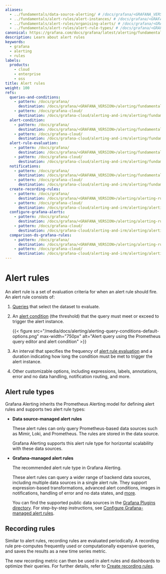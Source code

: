 ```yaml
---
aliases:
  - ../fundamentals/data-source-alerting/ # /docs/grafana/<GRAFANA_VERSION>/alerting/fundamentals/data-source-alerting/
  - ../fundamentals/alert-rules/alert-instances/ # /docs/grafana/<GRAFANA_VERSION>/alerting/fundamentals/alert-rules/alert-instances/
  - ../fundamentals/alert-rules/organising-alerts/ # /docs/grafana/<GRAFANA_VERSION>/alerting/fundamentals/alert-rules/organising-alerts/
  - ../fundamentals/alert-rules/alert-rule-types/ # /docs/grafana/<GRAFANA_VERSION>/alerting/fundamentals/alert-rules/alert-rule-types/
canonical: https://grafana.com/docs/grafana/latest/alerting/fundamentals/alert-rules/
description: Learn about alert rules
keywords:
  - grafana
  - alerting
  - rules
labels:
  products:
    - cloud
    - enterprise
    - oss
title: Alert rules
weight: 100
refs:
  queries-and-conditions:
    - pattern: /docs/grafana/
      destination: /docs/grafana/<GRAFANA_VERSION>/alerting/fundamentals/alert-rules/queries-conditions/#data-source-queries
    - pattern: /docs/grafana-cloud/
      destination: /docs/grafana-cloud/alerting-and-irm/alerting/fundamentals/alert-rules/queries-conditions/#data-source-queries
  alert-condition:
    - pattern: /docs/grafana/
      destination: /docs/grafana/<GRAFANA_VERSION>/alerting/fundamentals/alert-rules/queries-conditions/#alert-condition
    - pattern: /docs/grafana-cloud/
      destination: /docs/grafana-cloud/alerting-and-irm/alerting/fundamentals/alert-rules/queries-conditions/#alert-condition
  alert-rule-evaluation:
    - pattern: /docs/grafana/
      destination: /docs/grafana/<GRAFANA_VERSION>/alerting/fundamentals/alert-rules/rule-evaluation/
    - pattern: /docs/grafana-cloud/
      destination: /docs/grafana-cloud/alerting-and-irm/alerting/fundamentals/alert-rules/rule-evaluation/
  notifications:
    - pattern: /docs/grafana/
      destination: /docs/grafana/<GRAFANA_VERSION>/alerting/fundamentals/notifications/
    - pattern: /docs/grafana-cloud/
      destination: /docs/grafana-cloud/alerting-and-irm/alerting/fundamentals/notifications/
  create-recording-rules:
    - pattern: /docs/grafana/
      destination: /docs/grafana/<GRAFANA_VERSION>/alerting/alerting-rules/create-recording-rules/
    - pattern: /docs/grafana-cloud/
      destination: /docs/grafana-cloud/alerting-and-irm/alerting/alerting-rules/create-recording-rules/
  configure-grafana-alerts:
    - pattern: /docs/grafana/
      destination: /docs/grafana/<GRAFANA_VERSION>/alerting/alerting-rules/create-grafana-managed-rule/
    - pattern: /docs/grafana-cloud/
      destination: /docs/grafana-cloud/alerting-and-irm/alerting/alerting-rules/create-grafana-managed-rule/
  comparison-ds-grafana-rules:
    - pattern: /docs/grafana/
      destination: /docs/grafana/<GRAFANA_VERSION>/alerting/alerting-rules/create-data-source-managed-rule/#comparison-with-grafana-managed-rules
    - pattern: /docs/grafana-cloud/
      destination: /docs/grafana-cloud/alerting-and-irm/alerting/alerting-rules/create-data-source-managed-rule/#comparison-with-grafana-managed-rules
---
```


# Alert rules

An alert rule is a set of evaluation criteria for when an alert rule should fire. An alert rule consists of:

1. [Queries](ref:queries-and-conditions) that select the dataset to evaluate.
1. An [alert condition](ref:alert-condition) (the threshold) that the query must meet or exceed to trigger the alert instance.

   {{< figure src="/media/docs/alerting/alerting-query-conditions-default-options.png" max-width="750px" alt="Alert query using the Prometheus query editor and alert condition" >}}

1. An interval that specifies the frequency of [alert rule evaluation](ref:alert-rule-evaluation) and a duration indicating how long the condition must be met to trigger the alert instance.
1. Other customizable options, including expressions, labels, annotations, error and no data handling, notification routing, and more.

## Alert rule types

Grafana Alerting inherits the Prometheus Alerting model for defining alert rules and supports two alert rule types:

- **Data source-managed alert rules**

  These alert rules can only query Prometheus-based data sources such as Mimir, Loki, and Prometheus. The rules are stored in the data source.

  Grafana Alerting supports this alert rule type for horizontal scalability with these data sources.

- **Grafana-managed alert rules**

  The recommended alert rule type in Grafana Alerting.

  These alert rules can query a wider range of backend data sources, including multiple data sources in a single alert rule. They support expression-based transformations, advanced alert conditions, images in notifications, handling of error and no data states, and [more](ref:comparison-ds-grafana-rules).

  You can find the supported public data sources in the [Grafana Plugins directory](/grafana/plugins/data-source-plugins/?features=alerting). For step-by-step instructions, see [Configure Grafana-managed alert rules](ref:configure-grafana-alerts).

## Recording rules

Similar to alert rules, recording rules are evaluated periodically. A recording rule pre-computes frequently used or computationally expensive queries, and saves the results as a new time series metric.

The new recording metric can then be used in alert rules and dashboards to optimize their queries. For further details, refer to [Create recording rules](ref:create-recording-rules).
